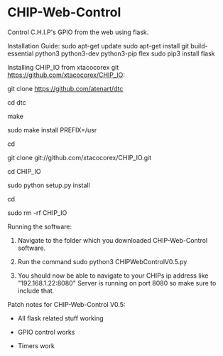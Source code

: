 # CHIP-Web-Control
Control C.H.I.P's GPIO from the web using flask.

Installation Guide:
sudo apt-get update
sudo apt-get install git build-essential python3 python3-dev python3-pip flex
sudo pip3 install flask

Installing CHIP_IO from xtacocorex git https://github.com/xtacocorex/CHIP_IO:

  git clone https://github.com/atenart/dtc
  
  cd dtc
  
  make
  
  sudo  make install PREFIX=/usr
  
  cd
  
  git clone git://github.com/xtacocorex/CHIP_IO.git
  
  cd CHIP_IO
  
  sudo python setup.py install
  
  cd
  
  sudo rm -rf CHIP_IO

Running the software:

1. Navigate to the folder which you downloaded CHIP-Web-Control software.

2. Run the command sudo python3 CHIPWebControlV0.5.py

3. You should now be able to navigate to your CHIPs ip address like "192.168.1.22:8080" Server is running on port 8080 so make sure to include that.


Patch notes for CHIP-Web-Control V0.5:

- All flask related stuff working

- GPIO control works
- Timers work

